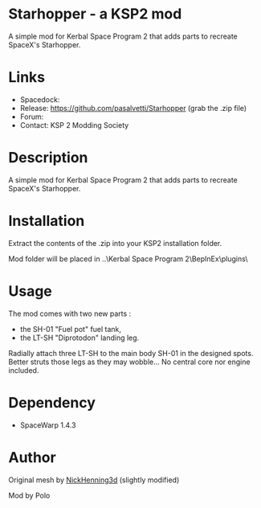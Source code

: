 # Starhopper - a KSP2 mod
A simple mod for Kerbal Space Program 2 that adds parts to recreate SpaceX's Starhopper.

# Links
* Spacedock:
* Release: https://github.com/pasalvetti/Starhopper (grab the .zip file)
* Forum:
* Contact: KSP 2 Modding Society

# Description
A simple mod for Kerbal Space Program 2 that adds parts to recreate SpaceX's Starhopper.

# Installation
Extract the contents of the .zip into your KSP2 installation folder.

Mod folder will be placed in ..\Kerbal Space Program 2\BepInEx\plugins\

# Usage
The mod comes with two new parts :
* the SH-01 "Fuel pot" fuel tank,
* the LT-SH "Diprotodon" landing leg.

Radially attach three LT-SH to the main body SH-01 in the designed spots. Better struts those legs as they may wobble...
No central core nor engine included.

# Dependency
* SpaceWarp 1.4.3

# Author
Original mesh by [NickHenning3d](https://www.turbosquid.com/Search/Artists/NickHenning3d) (slightly modified)

Mod by Polo
